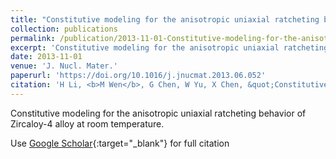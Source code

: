 ```yaml
---
title: "Constitutive modeling for the anisotropic uniaxial ratcheting behavior of Zircaloy-4 alloy at room temperature"
collection: publications
permalink: /publication/2013-11-01-Constitutive-modeling-for-the-anisotropic-uniaxial-ratcheting-behavior-of-Zircaloy-4-alloy-at-room-temperature
excerpt: 'Constitutive modeling for the anisotropic uniaxial ratcheting behavior of Zircaloy-4 alloy at room temperature.'
date: 2013-11-01
venue: 'J. Nucl. Mater.'
paperurl: 'https://doi.org/10.1016/j.jnucmat.2013.06.052'
citation: 'H Li, <b>M Wen</b>, G Chen, W Yu, X Chen, &quot;Constitutive modeling for the anisotropic uniaxial ratcheting behavior of Zircaloy-4 alloy at room temperature.&quot; <i>J. Nucl. Mater.</i>, 443, 152-160, (2013).'
---
```

Constitutive modeling for the anisotropic uniaxial ratcheting behavior of Zircaloy-4 alloy at room temperature.

Use [Google Scholar](https://scholar.google.com/scholar?q=Constitutive+modeling+for+the+anisotropic+uniaxial+ratcheting+behavior+of+Zircaloy+4+alloy+at+room+temperature){:target="_blank"} for full citation